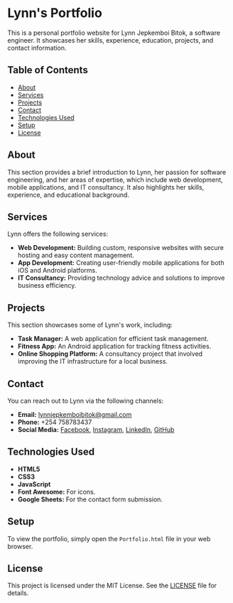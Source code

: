 # Lynn's Portfolio

This is a personal portfolio website for Lynn Jepkemboi Bitok, a software engineer. It showcases her skills, experience, education, projects, and contact information.

## Table of Contents

- [About](#about)
- [Services](#services)
- [Projects](#projects)
- [Contact](#contact)
- [Technologies Used](#technologies-used)
- [Setup](#setup)
- [License](#license)

## About

This section provides a brief introduction to Lynn, her passion for software engineering, and her areas of expertise, which include web development, mobile applications, and IT consultancy. It also highlights her skills, experience, and educational background.

## Services

Lynn offers the following services:
- **Web Development:** Building custom, responsive websites with secure hosting and easy content management.
- **App Development:** Creating user-friendly mobile applications for both iOS and Android platforms.
- **IT Consultancy:** Providing technology advice and solutions to improve business efficiency.

## Projects

This section showcases some of Lynn's work, including:
- **Task Manager:** A web application for efficient task management.
- **Fitness App:** An Android application for tracking fitness activities.
- **Online Shopping Platform:** A consultancy project that involved improving the IT infrastructure for a local business.

## Contact

You can reach out to Lynn via the following channels:
- **Email:** lynnjepkemboibitok@gmail.com
- **Phone:** +254 758783437
- **Social Media:** [Facebook](https://www.facebook.com/share/19CZZaXpds/), [Instagram](https://www.instagram.com/elwhydouble?igsh=MTBsY2R5ZnRlM2E5), [LinkedIn](www.linkedin.com/in/lynn-bitok-366018359), [GitHub](https://github.com/LynnBitok6391)

## Technologies Used

- **HTML5**
- **CSS3**
- **JavaScript**
- **Font Awesome:** For icons.
- **Google Sheets:** For the contact form submission.

## Setup

To view the portfolio, simply open the `Portfolio.html` file in your web browser.

## License

This project is licensed under the MIT License. See the [LICENSE](LICENSE) file for details.

